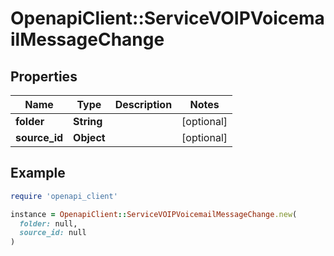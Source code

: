 # OpenapiClient::ServiceVOIPVoicemailMessageChange

## Properties

| Name | Type | Description | Notes |
| ---- | ---- | ----------- | ----- |
| **folder** | **String** |  | [optional] |
| **source_id** | **Object** |  | [optional] |

## Example

```ruby
require 'openapi_client'

instance = OpenapiClient::ServiceVOIPVoicemailMessageChange.new(
  folder: null,
  source_id: null
)
```

